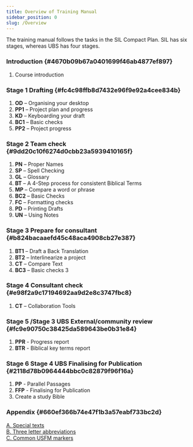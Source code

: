 ```yaml
---
title: Overview of Training Manual
sidebar_position: 0
slug: /Overview
---
```




 The training manual follows the tasks in the SIL Compact Plan. SIL has six stages, whereas UBS has four stages.


### Introduction {#4670b09b67a0401699f46ab4877ef897}

1. Course introduction

### Stage 1 Drafting {#fc4c98ffb8d7432e96f9e92a4cee834b}

1. **OD** – Organising your desktop
1. **PP1** – Project plan and progress
1. **KD** – Keyboarding your draft
1. **BC1** – Basic checks
1. **PP2** – Project progress

### Stage 2 Team check {#9dd20c10f6274d0cbb23a5939410165f}

1. **PN** – Proper Names
1. **SP** – Spell Checking
1. **GL** – Glossary
1. **BT** – A 4-Step process for consistent Biblical Terms
1. **MP** – Compare a word or phrase
1. **BC2** – Basic Checks
1. **FC** – Formatting checks
1. **PD** – Printing Drafts
1. **UN** – Using Notes

### Stage 3 Prepare for consultant {#b824bacaaefd45c48aca4908cb27e387}

1. **BT1** – Draft a Back Translation
1. **BT2** – Interlinearize a project
1. **CT** – Compare Text
1. **BC3** – Basic checks 3

### Stage 4 Consultant check {#e98f2a9c17194692aa9d2e8c3747fbc8}

1. **CT** – Collaboration Tools

### Stage 5 /Stage 3 UBS External/community review {#fc9e90750c38425da589643be0b31e84}

1. **PPR** - Progress report
1. **BTR** - Biblical key terms report

### Stage 6 Stage 4 UBS Finalising for Publication {#2118d78b0964444bbc0c82879f96f16a}

1. **PP** - Parallel Passages
1. **FFP** - Finalising for Publication
1. Create a study Bible

### Appendix {#660ef366b74e47f1b3a57eabf733bc2d}


[A. Special texts  
](https://sillsdev.github.io/paratext-manual/A.st)[B. Three letter abbreviations  
](https://sillsdev.github.io/paratext-manual/B.3l)[C. Common USFM markers](https://sillsdev.github.io/paratext-manual/C.USFM)

